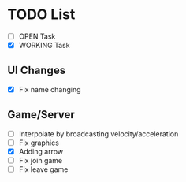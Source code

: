# TODO List

-  [ ] OPEN Task
-  [x] WORKING Task

## UI Changes

-  [x] Fix name changing

## Game/Server

-  [ ] Interpolate by broadcasting velocity/acceleration
-  [ ] Fix graphics
-  [x] Adding arrow
-  [ ] Fix join game
-  [ ] Fix leave game
